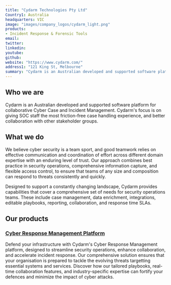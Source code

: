 ```yaml
---
title: "Cydarm Technologies Pty Ltd"
Country1: Australia
headquarters: VIC
image: "images/company_logos/cydarm_light.png"
products:
- Incident Response & Forensic Tools
email: 
twitter: 
linkedin: 
youtube: 
github: 
website: "https://www.cydarm.com/"
address1: "121 King St, Melbourne"
summary: "Cydarm is an Australian developed and supported software platform for collaborative Cyber Case and Incident Management. Cydarm's focus is on giving SOC staff the most friction-free case handling experience, and better collaboration with other stakeholder groups."
---
```


## Who we are

Cydarm is an Australian developed and supported software platform for collaborative Cyber Case and Incident Management. Cydarm's focus is on giving SOC staff the most friction-free case handling experience, and better collaboration with other stakeholder groups.

## What we do

We believe cyber security is a team sport, and good teamwork relies on effective communication and coordination of effort across different domain expertise with an enduring level of trust. Our approach combines best practice in security operations, comprehensive information capture, and flexible access control, to ensure that teams of any size and composition can respond to threats consistently and quickly.

Designed to support a constantly changing landscape, Cydarm provides capabilities that cover a comprehensive set of needs for security operations teams. These include case management, data enrichment, integrations, editable playbooks, reporting, collaboration, and response time SLAs.

## Our products
### [Cyber Response Management Platform](https://www.cydarm.com/solutions/enterprise)

Defend your infrastructure with Cydarm's Cyber Response Management platform, designed to streamline security operations, enhance collaboration, and accelerate incident response. Our comprehensive solution ensures that your organisation is prepared to tackle the evolving threats targetting essential systems and services. Discover how our tailored playbooks, real-time collaboration features, and industry-specific expertise can fortify your defences and minimize the impact of cyber attacks.

